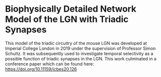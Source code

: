 # Biophysically Detailed Network Model of the LGN with Triadic Synapses

This model of the triadic circuitry of the mouse LGN was developed at Imperial College London in 2019 under the supervision of Professor Simon Schultz. It was subsequently used to investigate temporal selectivity as a possible function of triadic synapses in the LGN. This work culminated in a conference paper which can be found here: https://doi.org/10.11159/icbes20.126

